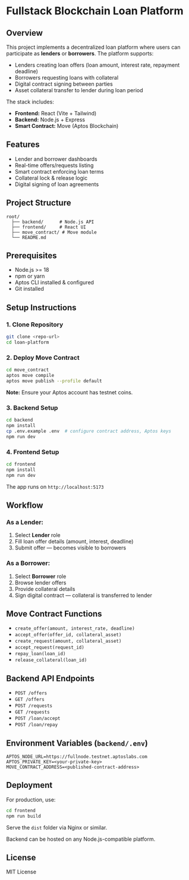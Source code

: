 # Fullstack Blockchain Loan Platform

## Overview
This project implements a decentralized loan platform where users can participate as **lenders** or **borrowers**. The platform supports:
- Lenders creating loan offers (loan amount, interest rate, repayment deadline)
- Borrowers requesting loans with collateral
- Digital contract signing between parties
- Asset collateral transfer to lender during loan period

The stack includes:
- **Frontend:** React (Vite + Tailwind)
- **Backend:** Node.js + Express
- **Smart Contract:** Move (Aptos Blockchain)

## Features
- Lender and borrower dashboards
- Real-time offers/requests listing
- Smart contract enforcing loan terms
- Collateral lock & release logic
- Digital signing of loan agreements

## Project Structure
```
root/
  ├── backend/      # Node.js API
  ├── frontend/     # React UI
  ├── move_contract/ # Move module
  └── README.md
```

## Prerequisites
- Node.js >= 18
- npm or yarn
- Aptos CLI installed & configured
- Git installed

## Setup Instructions
### 1. Clone Repository
```bash
git clone <repo-url>
cd loan-platform
```

### 2. Deploy Move Contract
```bash
cd move_contract
aptos move compile
aptos move publish --profile default
```
**Note:** Ensure your Aptos account has testnet coins.

### 3. Backend Setup
```bash
cd backend
npm install
cp .env.example .env  # configure contract address, Aptos keys
npm run dev
```

### 4. Frontend Setup
```bash
cd frontend
npm install
npm run dev
```
The app runs on `http://localhost:5173`

## Workflow
### As a Lender:
1. Select **Lender** role
2. Fill loan offer details (amount, interest, deadline)
3. Submit offer — becomes visible to borrowers

### As a Borrower:
1. Select **Borrower** role
2. Browse lender offers
3. Provide collateral details
4. Sign digital contract — collateral is transferred to lender

## Move Contract Functions
- `create_offer(amount, interest_rate, deadline)`
- `accept_offer(offer_id, collateral_asset)`
- `create_request(amount, collateral_asset)`
- `accept_request(request_id)`
- `repay_loan(loan_id)`
- `release_collateral(loan_id)`

## Backend API Endpoints
- `POST /offers`
- `GET /offers`
- `POST /requests`
- `GET /requests`
- `POST /loan/accept`
- `POST /loan/repay`

## Environment Variables (`backend/.env`)
```
APTOS_NODE_URL=https://fullnode.testnet.aptoslabs.com
APTOS_PRIVATE_KEY=<your-private-key>
MOVE_CONTRACT_ADDRESS=<published-contract-address>
```

## Deployment
For production, use:
```bash
cd frontend
npm run build
```
Serve the `dist` folder via Nginx or similar.

Backend can be hosted on any Node.js-compatible platform.

## License
MIT License
